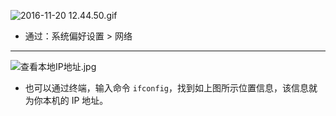 
![2016-11-20 12.44.50.gif](https://cdn.uptmr.com/upupmo-article/mac/basic/mac-system-3-show-ip-1.png)

- 通过：系统偏好设置 > 网络

------------------

![查看本地IP地址.jpg](mac-system-3-show-ip-2.png)

- 也可以通过终端，输入命令 `ifconfig`，找到如上图所示位置信息，该信息就为你本机的 IP 地址。